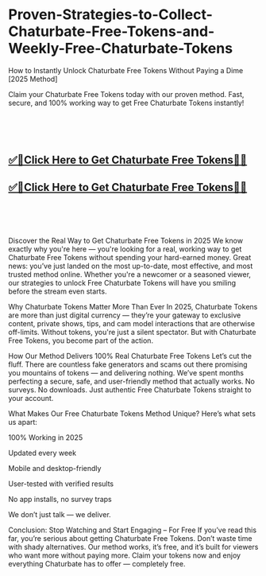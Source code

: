 # Proven-Strategies-to-Collect-Chaturbate-Free-Tokens-and-Weekly-Free-Chaturbate-Tokens

How to Instantly Unlock Chaturbate Free Tokens Without Paying a Dime [2025 Method]

Claim your Chaturbate Free Tokens today with our proven method. Fast, secure, and 100% working way to get Free Chaturbate Tokens instantly!

<br><br><br>
<b><h2><a href="https://searchoptima.org/free-chaturbate-tokens/">✅🎯Click Here to Get Chaturbate Free Tokens🎯✅</a>

</h2></b>

<b><h2><a href="https://searchoptima.org/free-chaturbate-tokens/">✅🎯Click Here to Get Chaturbate Free Tokens🎯✅</a>

</h2></b> <br><br><br>


Discover the Real Way to Get Chaturbate Free Tokens in 2025
We know exactly why you're here — you're looking for a real, working way to get Chaturbate Free Tokens without spending your hard-earned money. Great news: you’ve just landed on the most up-to-date, most effective, and most trusted method online. Whether you're a newcomer or a seasoned viewer, our strategies to unlock Free Chaturbate Tokens will have you smiling before the stream even starts.

Why Chaturbate Tokens Matter More Than Ever
In 2025, Chaturbate Tokens are more than just digital currency — they’re your gateway to exclusive content, private shows, tips, and cam model interactions that are otherwise off-limits. Without tokens, you're just a silent spectator. But with Chaturbate Free Tokens, you become part of the action.

How Our Method Delivers 100% Real Chaturbate Free Tokens
Let’s cut the fluff. There are countless fake generators and scams out there promising you mountains of tokens — and delivering nothing. We’ve spent months perfecting a secure, safe, and user-friendly method that actually works. No surveys. No downloads. Just authentic Free Chaturbate Tokens straight to your account.

What Makes Our Free Chaturbate Tokens Method Unique?
Here’s what sets us apart:

100% Working in 2025

Updated every week

Mobile and desktop-friendly

User-tested with verified results

No app installs, no survey traps

We don’t just talk — we deliver.



Conclusion: Stop Watching and Start Engaging – For Free
If you’ve read this far, you’re serious about getting Chaturbate Free Tokens. Don’t waste time with shady alternatives. Our method works, it’s free, and it’s built for viewers who want more without paying more. Claim your tokens now and enjoy everything Chaturbate has to offer — completely free.



